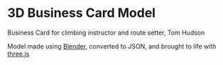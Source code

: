 # 3D Business Card Model

Business Card for climbing instructor and route setter, Tom Hudson

Model made using [Blender](https://www.blender.org/), converted to JSON, and brought to life with [three.js](https://threejs.org/)
